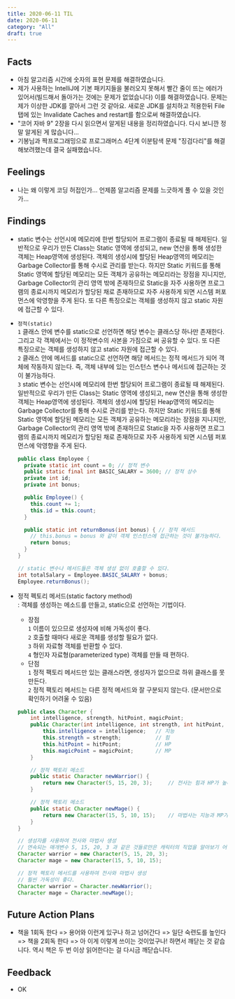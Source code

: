 ```yaml
---
title: 2020-06-11 TIL
date: 2020-06-11
category: "All"
draft: true
---
```


## Facts

- 아침 알고리즘 시간에 숫자의 표현 문제를 해결하였습니다.
- 제가 사용하는 IntelliJ에 기본 패키지들을 불러오지 못해서 빨간 줄이 뜨는 에러가 있어서(빌드해서 돌아가는 것에는 문제가 없었습니다) 이를 해결하였습니다. 문제는 제가 이상한 JDK를 깔아서 그런 것 같아요. 새로운 JDK를 설치하고 적용한뒤 File탭에 있는 Invalidate Caches and restart를 함으로써 해결하였습니다.
- "코어 자바 9" 2장을 다시 읽으면서 알게된 내용을 정리하였습니다. 다시 보니깐 정말 알게된 게 많습니다...
- 기봉님과 짝프로그래밍으로 프로그래머스 4단계 이분탐색 문제 "징검다리"를 해결해보려했는데 결국 실패했습니다.

## Feelings

- 나는 왜 이렇게 코딩 허접인가... 언제쯤 알고리즘 문제를 느긋하게 풀 수 있을 것인가...

## Findings

- static 변수는 선언시에 메모리에 한번 할당되어 프로그램이 종료될 때 해제된다. 일반적으로 우리가 만든 Class는 Static 영역에 생성되고, new 연산을 통해 생성한 객체는 Heap영역에 생성된다. 객체의 생성시에 할당된 Heap영역의 메모리는 Garbage Collector를 통해 수시로 관리를 받는다. 하지만 Static 키워드를 통해 Static 영역에 할당된 메모리는 모든 객체가 공유하는 메모리라는 장점을 지니지만, Garbage Collector의 관리 영역 밖에 존재하므로 Static을 자주 사용하면 프로그램의 종료시까지 메모리가 할당된 채로 존재하므로 자주 사용하게 되면 시스템 퍼포먼스에 악영향을 주게 된다. 또 다른 특징으로는 객체를 생성하지 않고 static 자원에 접근할 수 있다.
- `정적(static)`  
  `1` 클래스 안에 변수를 static으로 선언하면 해당 변수는 클래스당 하나만 존재한다. 그리고 각 객체에서는 이 정적변수의 사본을 가짐으로 써 공유할 수 있다. 또 다른 특징으로는 객체를 생성하지 않고 static 자원에 접근할 수 있다.  
  `2` 클래스 안에 메서드를 static으로 선언하면 해당 메서드는 정적 메서드가 되어 객체에 작동하지 않는다. 즉, 객체 내부에 있는 인스턴스 변수나 메서드에 접근하는 것이 불가능하다.  
  `3` static 변수는 선언시에 메모리에 한번 할당되어 프로그램이 종료될 때 해제된다. 일반적으로 우리가 만든 Class는 Static 영역에 생성되고, new 연산을 통해 생성한 객체는 Heap영역에 생성된다. 객체의 생성시에 할당된 Heap영역의 메모리는 Garbage Collector를 통해 수시로 관리를 받는다. 하지만 Static 키워드를 통해 Static 영역에 할당된 메모리는 모든 객체가 공유하는 메모리라는 장점을 지니지만, Garbage Collector의 관리 영역 밖에 존재하므로 Static을 자주 사용하면 프로그램의 종료시까지 메모리가 할당된 채로 존재하므로 자주 사용하게 되면 시스템 퍼포먼스에 악영향을 주게 된다.

    ```java
    public class Employee {
      private static int count = 0; // 정적 변수
      public static final int BASIC_SALARY = 3600; // 정적 상수
      private int id;
      private int bonus;

      public Employee() {
        this.count += 1;
        this.id = this.count;
      }

      public static int returnBonus(int bonus) { // 정적 메서드
        // this.bonus = bonus 와 같이 객체 인스턴스에 접근하는 것이 불가능하다.
        return bonus;
      }
    }

    // static 변수나 메서드들은 객체 생성 없이 호출할 수 있다.
    int totalSalary = Employee.BASIC_SALARY + bonus;
    Employee.returnBonus();
    ```

- 정적 펙토리 메서드(static factory method)  
  : 객체를 생성하는 메소드를 만들고, static으로 선언하는 기법이다.  
  - 장점  
    `1` 이름이 있으므로 생성자에 비해 가독성이 좋다.  
    `2` 호출할 때마다 새로운 객체를 생성할 필요가 없다.  
    `3` 하위 자료형 객체를 반환할 수 있다.  
    `4` 형인자 자료형(parameterized type) 객체를 만들 때 편하다.  
  - 단점  
    `1` 정적 팩토리 메서드만 있는 클래스라면, 생성자가 없으므로 하위 클래스를 못 만든다.  
    `2` 정적 팩토리 메서드는 다른 정적 메서드와 잘 구분되지 않는다. (문서만으로 확인하기 어려울 수 있음)  

  ```java
  public class Character {
      int intelligence, strength, hitPoint, magicPoint;
      public Character(int intelligence, int strength, int hitPoint, int magicPoint) {
          this.intelligence = intelligence;   // 지능
          this.strength = strength;           // 힘
          this.hitPoint = hitPoint;           // HP
          this.magicPoint = magicPoint;       // MP
      }

      // 정적 팩토리 메소드
      public static Character newWarrior() {
          return new Character(5, 15, 20, 3);     // 전사는 힘과 HP가 높다
      }

      // 정적 팩토리 메소드
      public static Character newMage() {
          return new Character(15, 5, 10, 15);    // 마법사는 지능과 MP가 높다
      }
  }

  // 생성자를 사용하여 전사와 마법사 생성
  // 연속되는 매개변수 5, 15, 20, 3 과 같은 것들로만은 캐릭터의 직업을 알아보기 어렵다.
  Character warrior = new Character(5, 15, 20, 3);
  Character mage = new Character(15, 5, 10, 15);
  
  // 정적 펙토리 메서드를 사용하여 전사와 마법사 생성
  // 훨씬 가독성이 좋다.
  Character warrior = Character.newWarrior();
  Character mage = Character.newMage();
  ```

## Future Action Plans

- 책을 1회독 한다 => 용어와 이런게 있구나 하고 넘어간다 => 일단 숙련도를 높인다 => 책을 2회독 한다 => 아 이게 이렇게 쓰이는 것이었구나! 하면서 깨닫는 것 같습니다. 역시 책은 두 번 이상 읽어한다는 걸 다시금 깨닫습니다.

## Feedback

- OK
